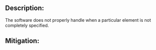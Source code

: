 ## Description:

The software does not properly handle when a particular element is not completely specified.



## Mitigation:
